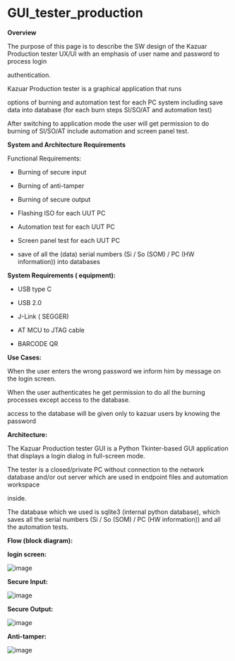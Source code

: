 # GUI_tester_production


**Overview**

The purpose of this page is to describe the SW design of the Kazuar Production tester UX/UI with an emphasis of user name and password to process login 

authentication.

Kazuar Production tester is a graphical application that runs

options of burning and automation test for each PC system including save data into database (for each burn steps SI/SO/AT and automation test)

After switching to application mode the user will get permission to do burning of SI/SO/AT include automation and screen panel test.

 

**System and Architecture Requirements**

Functional Requirements:

* Burning of secure input

* Burning of anti-tamper

* Burning of secure output

* Flashing ISO for each UUT PC

* Automation test for each UUT PC

* Screen panel test for each UUT PC

* save of all the (data) serial numbers (Si / So (SOM) / PC (HW information)) into databases


**System Requirements ( equipment):**

* USB type C  

* USB 2.0

* J-Link ( SEGGER)

* AT MCU to JTAG cable

* BARCODE QR

**Use Cases:**

When the user enters the wrong password we inform him by message on the login screen.

When the user authenticates he get permission to do all the burning processes except access to the database.

access to the database will be given only to kazuar users by knowing the password

 

**Architecture:**

The Kazuar Production tester GUI is a Python Tkinter-based GUI application that displays a login dialog in full-screen mode.

The tester is a closed/private PC without connection to the network database and/or out server which are used in endpoint files and automation workspace 

inside.

The database which we used is sqlite3 (internal python database), which saves all the serial numbers (Si / So (SOM) / PC (HW information)) and all the automation tests.

 

**Flow (block diagram):**

**login screen:**

![image](https://user-images.githubusercontent.com/66781442/208664470-aa571f81-83b9-4b4d-971e-31ae156ad447.png)


**Secure Input:**

![image](https://user-images.githubusercontent.com/66781442/208664582-cbef7727-3c9d-4947-be77-8502ffa9f76b.png)


**Secure Output:**

![image](https://user-images.githubusercontent.com/66781442/208664691-88155813-9357-42ef-a4c6-b43533c79731.png)


**Anti-tamper:**

![image](https://user-images.githubusercontent.com/66781442/208664803-c27c7051-0b88-4532-bd88-240f4ef82a91.png)










